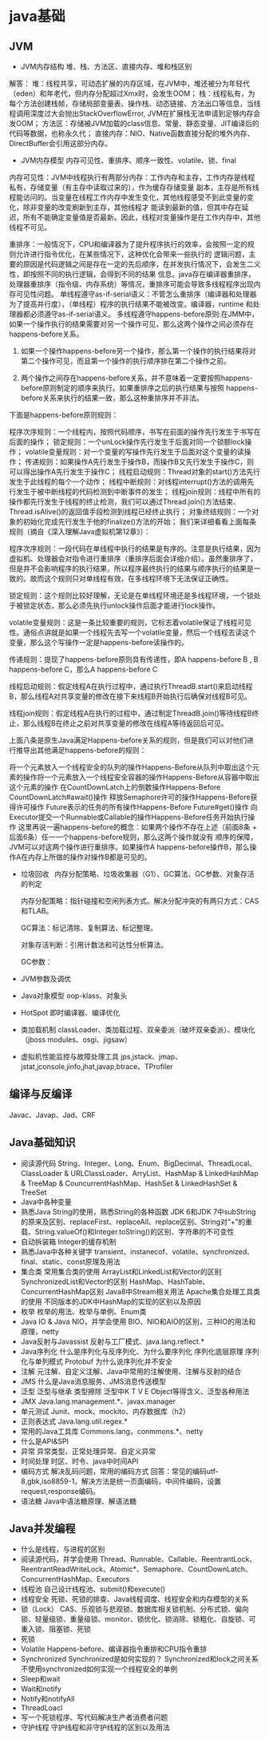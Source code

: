 # java基础
##	JVM
*	JVM内存结构
堆、栈、方法区、直接内存、堆和栈区别

解答：
 堆：线程共享，可动态扩展的内存区域，在JVM中，堆还被分为年轻代（eden）和年老代，但内存分配超过Xmx时，会发生OOM；
 栈：线程私有，为每个方法创建栈帧，存储局部变量表、操作栈、动态链接、方法出口等信息，当线程调用深度过大会抛出StackOverflowError,
 JVM在扩展栈无法申请到足够内存会发OOM；
 方法区：存储被JVM加载的class信息、常量、静态变量、JIT编译后的代码等数据，也称永久代；
 直接内存：NIO、Native函数直接分配的堆外内存、DirectBuffer会引用这部分内存。

*	JVM内存模型
内存可见性、重排序、顺序一致性、volatile、锁、final

内存可见性：JVM中线程执行有两部分内存：工作内存和主存，工作内存是线程私有，存储变量（有主存中读取过来的），作为缓存存储变量
副本，主存是所有线程能访问的。当变量在线程工作内存中发生变化，其他线程感受不到此变量的变化，除非变量的改变刷新到主存，其他线程才
能读到最新的值，但其中存在延迟，所有不能确定变量值是否最新。因此，线程对变量操作是在工作内存中，其他线程不可见。

重排序：一般情况下，CPU和编译器为了提升程序执行的效率，会按照一定的规则允许进行指令优化，在某些情况下，这种优化会带来一些执行的
逻辑问题，主要的原因是代码逻辑之间是存在一定的先后顺序，在并发执行情况下，会发生二义性，即按照不同的执行逻辑，会得到不同的结果
信息。java存在编译器重排序，处理器重排序（指令级、内存系统）等情况，重排序可能会导致多线程程序出现内存可见性问题。
单线程遵守as-if-serial语义：不管怎么重排序（编译器和处理器为了提高并行度），（单线程）程序的执行结果不能被改变。编译器，runtime
 和处理器都必须遵守as-if-serial语义。
 多线程遵守happens-before原则:在JMM中，如果一个操作执行的结果需要对另一个操作可见，那么这两个操作之间必须存在happens-before关系。
 1. 如果一个操作happens-before另一个操作，那么第一个操作的执行结果将对第二个操作可见，而且第一个操作的执行顺序排在第二个操作之前。

 2. 两个操作之间存在happens-before关系，并不意味着一定要按照happens-before原则制定的顺序来执行。如果重排序之后的执行结果与按照
 happens-before关系来执行的结果一致，那么这种重排序并不非法。

 下面是happens-before原则规则：

 程序次序规则：一个线程内，按照代码顺序，书写在前面的操作先行发生于书写在后面的操作；
 锁定规则：一个unLock操作先行发生于后面对同一个锁额lock操作；
 volatile变量规则：对一个变量的写操作先行发生于后面对这个变量的读操作；
 传递规则：如果操作A先行发生于操作B，而操作B又先行发生于操作C，则可以得出操作A先行发生于操作C；
 线程启动规则：Thread对象的start()方法先行发生于此线程的每个一个动作；
 线程中断规则：对线程interrupt()方法的调用先行发生于被中断线程的代码检测到中断事件的发生；
 线程join规则：线程中所有的操作都先行发生于线程的终止检测，我们可以通过Thread.join()方法结束、Thread.isAlive()的返回值手段检测到线程已经终止执行；
 对象终结规则：一个对象的初始化完成先行发生于他的finalize()方法的开始；
 我们来详细看看上面每条规则（摘自《深入理解Java虚拟机第12章》）：

 程序次序规则：一段代码在单线程中执行的结果是有序的。注意是执行结果，因为虚拟机、处理器会对指令进行重排序（重排序后面会详细介绍）。虽然重排序了，但是并不会影响程序的执行结果，所以程序最终执行的结果与顺序执行的结果是一致的。故而这个规则只对单线程有效，在多线程环境下无法保证正确性。

 锁定规则：这个规则比较好理解，无论是在单线程环境还是多线程环境，一个锁处于被锁定状态，那么必须先执行unlock操作后面才能进行lock操作。

 volatile变量规则：这是一条比较重要的规则，它标志着volatile保证了线程可见性。通俗点讲就是如果一个线程先去写一个volatile变量，然后一个线程去读这个变量，那么这个写操作一定是happens-before读操作的。

 传递规则：提现了happens-before原则具有传递性，即A happens-before B , B happens-before C，那么A happens-before C

 线程启动规则：假定线程A在执行过程中，通过执行ThreadB.start()来启动线程B，那么线程A对共享变量的修改在接下来线程B开始执行后确保对线程B可见。

 线程join规则：假定线程A在执行的过程中，通过制定ThreadB.join()等待线程B终止，那么线程B在终止之前对共享变量的修改在线程A等待返回后可见。

 上面八条是原生Java满足Happens-before关系的规则，但是我们可以对他们进行推导出其他满足happens-before的规则：

​    将一个元素放入一个线程安全的队列的操作Happens-Before从队列中取出这个元素的操作
​    将一个元素放入一个线程安全容器的操作Happens-Before从容器中取出这个元素的操作
   在CountDownLatch上的倒数操作Happens-Before CountDownLatch#await()操作
   释放Semaphore许可的操作Happens-Before获得许可操作
   Future表示的任务的所有操作Happens-Before Future#get()操作
   向Executor提交一个Runnable或Callable的操作Happens-Before任务开始执行操作
   这里再说一遍happens-before的概念：如果两个操作不存在上述（前面8条 + 后面6条）任一一个happens-before规则，那么这两个操作就没有
 顺序的保障，JVM可以对这两个操作进行重排序。如果操作A happens-before操作B，那么操作A在内存上所做的操作对操作B都是可见的。

* 垃圾回收
  &ensp;内存分配策略、垃圾收集器（G1）、GC算法、GC参数、对象存活的判定

  内存分配策略：指针碰撞和空闲列表方式。解决分配冲突的有两只方式：CAS和TLAB。

  GC算法：标记清除、复制算法、标记整理。

  对象存活判断：引用计数法和可达性分析算法。

  GC参数：

* JVM参数及调优

* Java对象模型
  oop-klass、对象头

* HotSpot
  即时编译器、编译优化

* 类加载机制
  classLoader、类加载过程、双亲委派（破坏双亲委派）、模块化（jboss modules、osgi、jigsaw）

* 虚拟机性能监控与故障处理工具
  jps,jstack、jmap、jstat,jconsole,jinfo,jhat,javap,btrace、TProfiler
##	编译与反编译
Javac、Javap、Jad、CRF
##	Java基础知识
*	阅读源代码
String、Integer、Long、Enum、BigDecimal、ThreadLocal、
ClassLoader & URLClassLoader、ArryList、HashMap & LinkedHashMap & TreeMap & CouncurrentHashMap、HashSet & LinkedHashSet &  TreeSet
*	Java中各种变量
*	熟悉Java String的使用，熟悉String的各种函数
JDK 6和JDK 7中subString的原来及区别、replaceFirst、replaceAll、replace区别、String对“+”的重载、String.valueOf()和Integer.toString()的区别、字符串的不可变性
*	自动拆装箱
Integer的缓存机制
*	熟悉Java中各种关键字
transient、instanecof、volatile、synchronized、final、static、const原理及用法
*	集合类
常用集合类的使用
ArrayList和LinkedList和Vector的区别
SynchronizedList和Vector的区别
HashMap、HashTable、ConcurrentHashMap区别
Java8中Stream相关用法
Apache集合处理工具类的使用
不同版本的JDK中HashMap的实现的区别以及原因
*	枚举
枚举的用法、枚举与单例、Enum类
*	Java IO & Java NIO，并学会使用
BIO、NIO和AIO的区别，三种IO的用法和原理，netty
*	Java反射与Javassist
反射与工厂模式、java.lang.reflect.*
*	Java序列化
什么是序列化与反序列化、为什么要序列化
序列化底层原理
序列化与单列模式
Protobuf
为什么说序列化并不安全
*	注解
元注解、自定义注解、Java中常用的注解使用、注解与反射的结合
*	JMS
什么是Java消息服务、JMS消息传送模型
*	泛型
泛型与继承
类型擦除
泛型中K T V E
Object等得含义、泛型各种用法
*	JMX
Java.lang.management.*、javax.manager
*	单元测试
Junit、mock、mockito、内存数据库（h2）
*	正则表达式
Java.lang.util.regex.*
*	常用的Java工具库
Commons.lang，conmmons.*、netty
*	什么是API&SPI
*	异常
异常类型、正常处理异常、自定义异常
*	时间处理
时区、时令、java中时间API
*	编码方式
解决乱码问题，常用的编码方式
回答：常见的编码utf-8,gbk,iso8859-1，解决方法是统一页面编码，中间件编码，设置request,response编码。
*	语法糖
Java中语法糖原理、解语法糖
##	Java并发编程
*	什么是线程，与进程的区别
*	阅读源代码，并学会使用
Thread、Runnable、Callable、ReentrantLock、ReentrantReadWriteLock、Atomic*、Semaphore、CountDownLatch、ConcurrentHashMap、Executors
*	线程池
自己设计线程池、submit()和execute()
*	线程安全
死锁、死锁的排查、Java线程调度、线程安全和内存模型的关系
*	锁（Lock）
CAS、乐观锁与悲观锁、数据库相关锁机制、分布式锁、偏向锁、轻量级锁、重量级锁、monitor、锁优化、锁消除、锁粗化、自旋锁、可重入锁、阻塞锁、死锁
*	死锁
*	Volatile
Happens-before、编译器指令重排和CPU指令重排
*	Synchronized
Synchronized是如何实现的？
Synchronized和lock之间关系
不使用synchronized如何实现一个线程安全的单例
*	Sleep和wait
*	Wait和notify
*	Notify和notifyAll
*	ThreadLoacl
*	写一个死锁程序、写代码解决生产者消费者问题
*	守护线程
守护线程和非守护线程的区别以及用法
